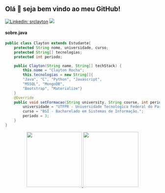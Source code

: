 ## Olá 👋 seja bem vindo ao meu GitHub!

<!--
**srclayton/srclayton** is a ✨ _special_ ✨ repository because its `README.md` (this file) appears on your GitHub profile.

Here are some ideas to get you started:

- 🔭 I’m currently working on ...
- 🌱 I’m currently learning ...
- 👯 I’m looking to collaborate on ...
- 🤔 I’m looking for help with ...
- 💬 Ask me about ...
- 📫 How to reach me: ...
- 😄 Pronouns: ...
- ⚡ Fun fact: ...
-->
[![Linkedin: srclayton](https://img.shields.io/badge/-srclayton-blue?style=flat-square&logo=Linkedin&logoColor=white&link=https://https://www.linkedin.com/in/srclayton/)](https://www.linkedin.com/in/srclayton/)
![](https://visitor-badge.glitch.me/badge?page_id=srclayton)
#### sobre.java
```java
public class Clayton extends Estudante{
    protected String nome, universidade, curso;
    protected String[] tecnologias;
    protected int periodo;

    public Clayton(String name, String[] techStack) {
        this.nome = "Clayton Rocha";
        this.tecnologias = new String[]{
        "Java", "C", "Python", "Javascript",
        "MSSQL", "MongoDB",
        "Bootstrap", "Materialize"}
    }
    @Override
    public void setFormacao(String university, String course, int period){
        universidade = "UTFPR - Universidade Tecnologica Federal do Parana.";
        curso = "BSI - Bacharelado em Sistemas de Informação.";
        periodo = 3;
    }
}
```
<p align="center">
<a href="https://github.com/srclayton">
  <img height="180em" src="https://github-readme-stats-eight-theta.vercel.app/api?username=srclayton&show_icons=true&theme=algolia&include_all_commits=true&count_private=true"/>
  <img height="180em" src="https://github-readme-stats-eight-theta.vercel.app/api/top-langs/?username=srclayton&layout=compact&langs_count=8&theme=algolia"/>
</a>
</p>

